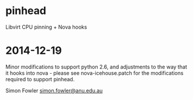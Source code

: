 pinhead
=======

Libvirt CPU pinning + Nova hooks

2014-12-19
==========

Minor modifications to support python 2.6, and adjustments to the way that
it hooks into nova - please see nova-icehouse.patch for the modifications
required to support pinhead.

Simon Fowler <simon.fowler@anu.edu.au>
